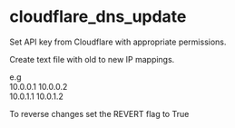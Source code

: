 # cloudflare_dns_update

Set API key from Cloudflare with appropriate permissions.

Create text file with old to new IP mappings.

e.g\
10.0.0.1 10.0.0.2\
10.0.1.1 10.0.1.2

To reverse changes set the REVERT flag to True
